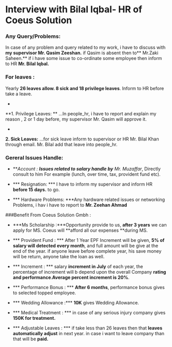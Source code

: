 




Interview with Bilal Iqbal- HR of Coeus Solution
=======
	

###  Any Query/Problems:
In case of any problem and query related to my work, i have to discuss with **my supervisor Mr. Qasim Zeeshan.** if Qasim is absent then to** Mr.Zaki Saheen.** if i have some issue to co-ordinate some employee then inform to HR **Mr. Bilal Iqbal.**
		


###  For leaves :


Yearly **26 leaves allow. 8 sick and 18 privilege leaves**. Inform to HR before take a leave.
	

* 
**1. Privilege Leaves: **
    ...In people_hr, i have to report and explain my reason , 2 or 1 day before, my  supervisor Mr. Qasim will approve it.
    

    
*    
**2. Sick Leaves:** 
...for sick leave inform to supervisor or HR Mr. Bilal Khan through email. Mr. Bilal add that leave into people_hr.





### Gereral Issues Handle: 


* ***Account : ***Issues related to salary handle by** Mr. Muzaffar**, Directly  consult to him For example (lunch, over time, tax, provident fund etc).


* *** Resignation:   *** I have to inform my supervisor and inform HR **before 15 days.** to go.



* *** Hardware Problems:   ***Any hardware related issues or networking Problems, i hav i have to report to **Mr. Zeehan Ahmad**
	


###Benefit From Coeus Solution Gmbh :






* ***Ms Scholarship :***Opportunity provide to us, **after 3 years** we can apply for MS. Coeus will **afford all our expenses **during MS.


* *** Provident Fund    : ***
After 1 Year EPF Increment will be given, **5% of salary will detected every month**, and full amount will be give at the end of the year. if anyone leave before complete year, his save money will  be return, anyone take the loan as well.


* *** Increment : ***
salary **increment in July** of each year, the percentage of increment will b depend upon the overall Company **rating and performance**.**Average percent increment is 20%**.

* *** Performance Bonus : ***
**After 6 months**, performance bonus gives to selected topped employee.  

* *** Wedding Allowance :*** 
**10K** gives Wedding Allowance.

* *** Medical Treatment : ***
in case of any serious injury company gives **150K for treatment.**

* *** Adjustable Leaves : *** 
if take less than 26 leaves then that **leaves automatically adjust** in next year. in case i want to leave company than that will be **paid.**


